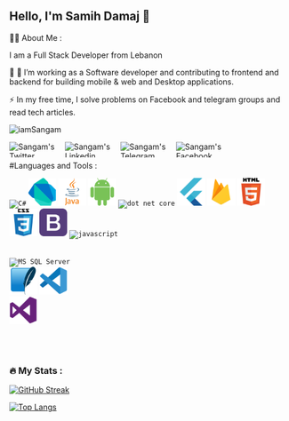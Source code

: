 ## Hello, I'm Samih Damaj 👋

👩‍💻 About Me :

I am a Full Stack Developer  from Lebanon

🔭 🔭 I’m working as a Software developer and contributing to frontend and backend for building mobile & web and Desktop applications.



⚡ In my free time, I solve problems on Facebook and telegram groups and read tech articles.

<p align="left"> <img src="https://komarev.com/ghpvc/?username=codersangam&label=Views&color=green&style=plastic" alt="iamSangam" /> </p>


<a href="https://twitter.com/damajsam">
  <img align="left" alt="Sangam's Twitter" width="100px" height="28px" src="https://img.shields.io/badge/Twitter-1DA1F2?style=for-the-badge&logo=twitter&logoColor=white" />
</a>
<a href="https://www.linkedin.com/in/samih-damaj-4045ab102">
  <img align="left" alt="Sangam's Linkedin" width="100px" height="28px" src="https://img.shields.io/badge/LinkedIn-0077B5?style=for-the-badge&logo=linkedin&logoColor=white" />
</a>
<a href="https://t.me/samihdamaj">
  <img align="left" alt="Sangam's Telegram" width="100px" height="28px" src="https://img.shields.io/badge/Telegram-1DA1F2?style=for-the-badge&logo=telegram&logoColor=white&color=lightblue" />
</a>

<a href="https://www.facebook.com/profile.php?id=100007614497835">
  <img align="left" alt="Sangam's Facebook" width="100px" height="28px" src="https://img.shields.io/badge/Facebook-1DA1F2?style=for-the-badge&logo=facebook&logoColor=white&color=blue" />
</a>

<br/>
<br/>
#Languages and Tools :
<br/>

<code><img title="C#" alt="C#" height="50" src="https://th.bing.com/th/id/OIP.ul2S_yuHa64vGSuAXgwptAHaF1?pid=ImgDet&rs=1"></code> 
  <code><img src="https://github.com/devicons/devicon/blob/master/icons/dart/dart-original.svg" title="dart" alt="dart" width="50" height="50"/></code>
<code><img alt="Java" title="java" height="50" src="https://raw.githubusercontent.com/github/explore/80688e429a7d4ef2fca1e82350fe8e3517d3494d/topics/java/java.png"></code>
<code><img alt="android" title="android"  height="50" src="https://raw.githubusercontent.com/github/explore/80688e429a7d4ef2fca1e82350fe8e3517d3494d/topics/android/android.png"></code>
<code><img alt="dot net core" title="dot net core"  height="50" src="https://wpguru.co.uk/wp-content/uploads/2020/04/dotnet-logo.png"></code> 
  <img src="https://github.com/devicons/devicon/blob/master/icons/flutter/flutter-original.svg" title="Flutter" alt="Flutter" width="50" height="50"/>
<code><img alt="firebase" title="firebase"  height="50" src="https://raw.githubusercontent.com/github/explore/80688e429a7d4ef2fca1e82350fe8e3517d3494d/topics/firebase/firebase.png"></code> 
<code><img alt="html" title="html"  height="50" src="https://raw.githubusercontent.com/github/explore/80688e429a7d4ef2fca1e82350fe8e3517d3494d/topics/html/html.png"></code>
<code><img alt="css" title="css" height="50" src="https://raw.githubusercontent.com/github/explore/80688e429a7d4ef2fca1e82350fe8e3517d3494d/topics/css/css.png"></code> 
<code><img alt="bootstrap" title="bootstrap" height="50" src="https://raw.githubusercontent.com/github/explore/80688e429a7d4ef2fca1e82350fe8e3517d3494d/topics/bootstrap/bootstrap.png"></code> 
<code><img alt="javascript"  height="50" src="https://logos-marques.com/wp-content/uploads/2021/03/JavaScript-Logo.png"></code> 
<br/>
<br/>

<code><img alt="MS SQL Server"  height="50" src="https://th.bing.com/th/id/OIP.sluuRP9RbH3MPqzbFNLEmQHaF_?pid=ImgDet&rs=1"></code> 
 <code> <img src="https://github.com/devicons/devicon/blob/master/icons/sqlite/sqlite-original.svg" title="sqlite" alt="sqlite" width="50" height="50"/></code>
 <code><img src="https://github.com/devicons/devicon/blob/master/icons/vscode/vscode-original.svg" title="vscode" alt="vscode" width="50" height="50"/></code>
<code> <img src="https://raw.githubusercontent.com/devicons/devicon/1119b9f84c0290e0f0b38982099a2bd027a48bf1/icons/visualstudio/visualstudio-plain.svg" title="visual studio" alt="visual studio" width="50" height="50"/></code>


<br/> <br/>

### :fire: My Stats :
[![GitHub Streak](http://github-readme-streak-stats.herokuapp.com?user=digitalbuugle&theme=nightowl&date_format=M%20j%5B%2C%20Y%5D)](https://git.io/streak-stats)

[![Top Langs](https://github-readme-stats.vercel.app/api/top-langs/?username=digitalbuugle&layout=compact&theme=vision-friendly-dark)](https://github.com/anuraghazra/github-readme-stats)




